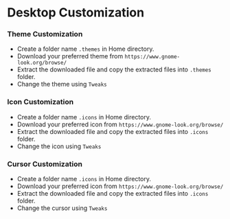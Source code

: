 # Desktop Customization

### Theme Customization

- Create a folder name `.themes` in Home directory.
- Download your preferred theme from `https://www.gnome-look.org/browse/`
- Extract the downloaded file and copy the extracted files into `.themes` folder.
- Change the theme using `Tweaks`

### Icon Customization

- Create a folder name `.icons` in Home directory.
- Download your preferred icon from `https://www.gnome-look.org/browse/`
- Extract the downloaded file and copy the extracted files into `.icons` folder.
- Change the icon using `Tweaks`

### Cursor Customization

- Create a folder name `.icons` in Home directory.
- Download your preferred icon from `https://www.gnome-look.org/browse/`
- Extract the downloaded file and copy the extracted files into `.icons` folder.
- Change the cursor using `Tweaks`
